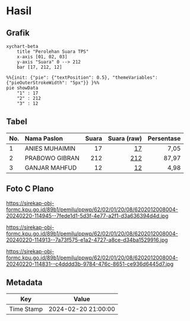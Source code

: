 # Hasil

## Grafik

```mermaid
xychart-beta
    title "Perolehan Suara TPS"
    x-axis [01, 02, 03]
    y-axis "Suara" 0 --> 212
    bar [17, 212, 12]
```

```mermaid
%%{init: {"pie": {"textPosition": 0.5}, "themeVariables": {"pieOuterStrokeWidth": "5px"}} }%%
pie showData
    "1" : 17
    "2" : 212
    "3" : 12
```

## Tabel

| No. | Nama Paslon    | Suara | Suara (raw) | Persentase |
|:--- |:-------------- | -----:| -----------:| ----------:|
| 1   | ANIES MUHAIMIN | 17    | [17][p-1]   | 7,05       |
| 2   | PRABOWO GIBRAN | 212   | [212][p-2]  | 87,97      |
| 3   | GANJAR MAHFUD  | 12    | [12][p-3]   | 4,98       |


[p-1]: https://github.com/gigit-pemilu/pemilu-2024-62-kalimantan-tengah/blob/main/pilpres/hitung-suara/sub/62-kalimantan-tengah/sub/02-kotawaringin-timur/sub/01-kota-besi/sub/2008-kandan/sub/004-tps/sub/paslon-1.txt
[p-2]: https://github.com/gigit-pemilu/pemilu-2024-62-kalimantan-tengah/blob/main/pilpres/hitung-suara/sub/62-kalimantan-tengah/sub/02-kotawaringin-timur/sub/01-kota-besi/sub/2008-kandan/sub/004-tps/sub/paslon-2.txt
[p-3]: https://github.com/gigit-pemilu/pemilu-2024-62-kalimantan-tengah/blob/main/pilpres/hitung-suara/sub/62-kalimantan-tengah/sub/02-kotawaringin-timur/sub/01-kota-besi/sub/2008-kandan/sub/004-tps/sub/paslon-3.txt

## Foto C Plano

https://sirekap-obj-formc.kpu.go.id/89b1/pemilu/ppwp/62/02/01/20/08/6202012008004-20240220-114945--7fede1d1-5d3f-4e77-a2f1-d3a636394d4d.jpg

https://sirekap-obj-formc.kpu.go.id/89b1/pemilu/ppwp/62/02/01/20/08/6202012008004-20240220-114913--7a73f575-e1a2-4727-a8ce-d34ba1529916.jpg

https://sirekap-obj-formc.kpu.go.id/89b1/pemilu/ppwp/62/02/01/20/08/6202012008004-20240220-114831--c4dddd3b-9784-476c-8651-ce936d6445d7.jpg


## Metadata

| Key        | Value               |
| ---------- | ------------------- |
| Time Stamp | 2024-02-20 21:00:00 |



